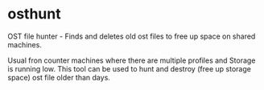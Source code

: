 # osthunt
OST file hunter - Finds and deletes old ost files to free up space on shared machines.

Usual fron counter machines where there are multiple profiles and Storage is running low.
This tool can be used to hunt and destroy (free up storage space) ost file older than <x> days.
